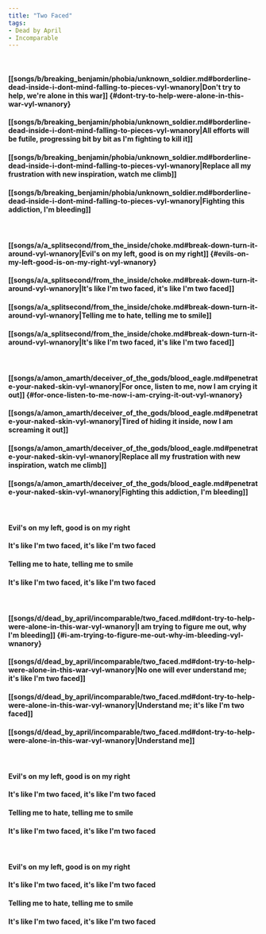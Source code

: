```yaml
---
title: "Two Faced"
tags:
- Dead by April
- Incomparable
---
```

&nbsp;
#### [[songs/b/breaking_benjamin/phobia/unknown_soldier.md#borderline-dead-inside-i-dont-mind-falling-to-pieces-vyl-wnanory|Don't try to help, we're alone in this war]] {#dont-try-to-help-were-alone-in-this-war-vyl-wnanory}
#### [[songs/b/breaking_benjamin/phobia/unknown_soldier.md#borderline-dead-inside-i-dont-mind-falling-to-pieces-vyl-wnanory|All efforts will be futile, progressing bit by bit as I'm fighting to kill it]]
#### [[songs/b/breaking_benjamin/phobia/unknown_soldier.md#borderline-dead-inside-i-dont-mind-falling-to-pieces-vyl-wnanory|Replace all my frustration with new inspiration, watch me climb]]
#### [[songs/b/breaking_benjamin/phobia/unknown_soldier.md#borderline-dead-inside-i-dont-mind-falling-to-pieces-vyl-wnanory|Fighting this addiction, I'm bleeding]]
&nbsp;
#### [[songs/a/a_splitsecond/from_the_inside/choke.md#break-down-turn-it-around-vyl-wnanory|Evil's on my left, good is on my right]] {#evils-on-my-left-good-is-on-my-right-vyl-wnanory}
#### [[songs/a/a_splitsecond/from_the_inside/choke.md#break-down-turn-it-around-vyl-wnanory|It's like I'm two faced, it's like I'm two faced]]
#### [[songs/a/a_splitsecond/from_the_inside/choke.md#break-down-turn-it-around-vyl-wnanory|Telling me to hate, telling me to smile]]
#### [[songs/a/a_splitsecond/from_the_inside/choke.md#break-down-turn-it-around-vyl-wnanory|It's like I'm two faced, it's like I'm two faced]]
&nbsp;
#### [[songs/a/amon_amarth/deceiver_of_the_gods/blood_eagle.md#penetrate-your-naked-skin-vyl-wnanory|For once, listen to me, now I am crying it out]] {#for-once-listen-to-me-now-i-am-crying-it-out-vyl-wnanory}
#### [[songs/a/amon_amarth/deceiver_of_the_gods/blood_eagle.md#penetrate-your-naked-skin-vyl-wnanory|Tired of hiding it inside, now I am screaming it out]]
#### [[songs/a/amon_amarth/deceiver_of_the_gods/blood_eagle.md#penetrate-your-naked-skin-vyl-wnanory|Replace all my frustration with new inspiration, watch me climb]]
#### [[songs/a/amon_amarth/deceiver_of_the_gods/blood_eagle.md#penetrate-your-naked-skin-vyl-wnanory|Fighting this addiction, I'm bleeding]]
&nbsp;
#### Evil's on my left, good is on my right
#### It's like I'm two faced, it's like I'm two faced
#### Telling me to hate, telling me to smile
#### It's like I'm two faced, it's like I'm two faced
&nbsp;
#### [[songs/d/dead_by_april/incomparable/two_faced.md#dont-try-to-help-were-alone-in-this-war-vyl-wnanory|I am trying to figure me out, why I'm bleeding]] {#i-am-trying-to-figure-me-out-why-im-bleeding-vyl-wnanory}
#### [[songs/d/dead_by_april/incomparable/two_faced.md#dont-try-to-help-were-alone-in-this-war-vyl-wnanory|No one will ever understand me; it's like I'm two faced]]
#### [[songs/d/dead_by_april/incomparable/two_faced.md#dont-try-to-help-were-alone-in-this-war-vyl-wnanory|Understand me; it's like I'm two faced]]
#### [[songs/d/dead_by_april/incomparable/two_faced.md#dont-try-to-help-were-alone-in-this-war-vyl-wnanory|Understand me]]
&nbsp;
#### Evil's on my left, good is on my right
#### It's like I'm two faced, it's like I'm two faced
#### Telling me to hate, telling me to smile
#### It's like I'm two faced, it's like I'm two faced
&nbsp;
#### Evil's on my left, good is on my right
#### It's like I'm two faced, it's like I'm two faced
#### Telling me to hate, telling me to smile
#### It's like I'm two faced, it's like I'm two faced
